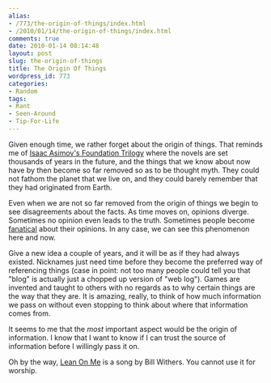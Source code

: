 ```yaml
---
alias:
- /773/the-origin-of-things/index.html
- /2010/01/14/the-origin-of-things/index.html
comments: true
date: 2010-01-14 08:14:48
layout: post
slug: the-origin-of-things
title: The Origin Of Things
wordpress_id: 773
categories:
- Random
tags:
- Rant
- Seen-Around
- Tip-For-Life
---
```


Given enough time, we rather forget about the origin of things.  That reminds me of [Isaac Asimov's Foundation Trilogy](http://www.goingthewongway.com/currently-reading/the-foundation-trilogy-by-isaac-asimov/) where the novels are set thousands of years in the future, and the things that we know about now have by then become so far removed so as to be thought myth.  They could not fathom the planet that we live on, and they could barely remember that they had originated from Earth.

Even when we are not so far removed from the origin of things we begin to see disagreements about the facts.  As time moves on, opinions diverge.  Sometimes no opinion even leads to the truth.  Sometimes people become [fanatical](http://www.goingthewongway.com/10/fanaticism/) about their opinions.  In any case, we can see this phenomenon here and now.

Give a new idea a couple of years, and it will be as if they had always existed.  Nicknames just need time before they become the preferred way of referencing things (case in point: not too many people could tell you that "blog" is actually just a chopped up version of "web log").  Games are invented and taught to others with no regards as to why certain things are the way that they are.  It is amazing, really, to think of how much information we pass on without even stopping to think about where that information comes from.

It seems to me that the _most_ important aspect would be the origin of information.  I know that I want to know if I can trust the source of information before I willingly pass it on.

Oh by the way, [Lean On Me](http://en.wikipedia.org/wiki/Lean_on_Me_%28song%29) is a song by Bill Withers.  You cannot use it for worship.
